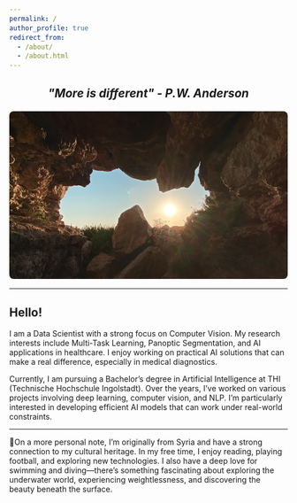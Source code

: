 ```yaml
---
permalink: /
author_profile: true
redirect_from: 
  - /about/
  - /about.html
---
```


<div style="text-align: center; margin-top: 20px;">
  <h2 style="font-style: italic;">"More is different" - P.W. Anderson</h2>
</div>

<div style="text-align: center; margin-top: 20px;">
  <img src="images/Screenshot 2025-01-29 at 23.00.51.png" alt="More is Different" style="max-width: 100%; height: auto; border-radius: 8px;">
</div>

---

## Hello!

I am a Data Scientist with a strong focus on Computer Vision. My research interests include Multi-Task Learning, Panoptic Segmentation, and AI applications in healthcare. I enjoy working on practical AI solutions that can make a real difference, especially in medical diagnostics.

Currently, I am pursuing a Bachelor’s degree in Artificial Intelligence at THI (Technische Hochschule Ingolstadt). Over the years, I’ve worked on various projects involving deep learning, computer vision, and NLP. I’m particularly interested in developing efficient AI models that can work under real-world constraints.


---

📍On a more personal note, I’m originally from Syria and have a strong connection to my cultural heritage. In my free time, I enjoy reading, playing football, and exploring new technologies. I also have a deep love for swimming and diving—there’s something fascinating about exploring the underwater world, experiencing weightlessness, and discovering the beauty beneath the surface.
